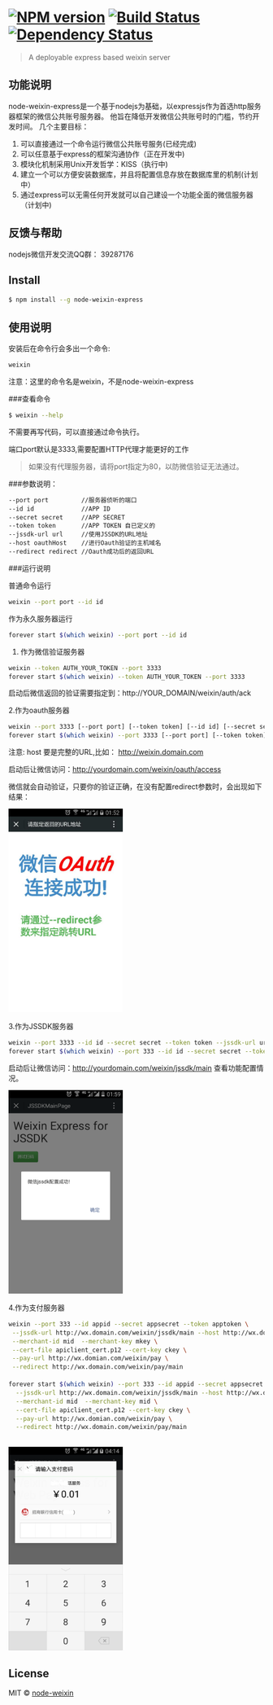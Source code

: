 #  [![NPM version][npm-image]][npm-url] [![Build Status][travis-image]][travis-url] [![Dependency Status][daviddm-image]][daviddm-url]

> A deployable express based weixin server

## 功能说明
  node-weixin-express是一个基于nodejs为基础，以expressjs作为首选http服务器框架的微信公共账号服务器。
  他旨在降低开发微信公共账号时的门槛，节约开发时间。
  几个主要目标：
  1. 可以直接通过一个命令运行微信公共账号服务(已经完成)
  2. 可以任意基于express的框架沟通协作（正在开发中)
  3. 模块化机制采用Unix开发哲学：KISS（执行中)
  4. 建立一个可以方便安装数据库，并且将配置信息存放在数据库里的机制(计划中）
  5. 通过express可以无需任何开发就可以自己建设一个功能全面的微信服务器（计划中)

## 反馈与帮助

nodejs微信开发交流QQ群： 39287176

## Install

```sh
$ npm install --g node-weixin-express
```


## 使用说明

安装后在命令行会多出一个命令:

```sh
weixin
```
注意：这里的命令名是weixin，不是node-weixin-express

###查看命令

```sh
$ weixin --help
```

不需要再写代码，可以直接通过命令执行。

端口port默认是3333,需要配置HTTP代理才能更好的工作
  >如果没有代理服务器，请将port指定为80，以防微信验证无法通过。


###参数说明：

```sh
--port port         //服务器侦听的端口
--id id             //APP ID
--secret secret     //APP SECRET
--token token       //APP TOKEN 自已定义的
--jssdk-url url     //使用JSSDK的URL地址
--host oauthHost    //进行Oauth验证的主机域名
--redirect redirect //Oauth成功后的返回URL
```

###运行说明

普通命令运行

```sh
weixin --port port --id id 
```

作为永久服务器运行
```sh
forever start $(which weixin) --port port --id id 
```

1. 作为微信验证服务器

```sh
weixin --token AUTH_YOUR_TOKEN --port 3333
forever start $(which weixin) --token AUTH_YOUR_TOKEN --port 3333
```

启动后微信返回的验证需要指定到：http://YOUR_DOMAIN/weixin/auth/ack


2.作为oauth服务器

```sh
weixin --port 3333 [--port port] [--token token] [--id id] [--secret secret] [--host host] [--redirect redirect]
forever start $(which weixin) --port 3333 [--port port] [--token token] [--id id] [--secret secret] [--host host] [--redirect redirect]
```

注意: host 要是完整的URL,比如： http://weixin.domain.com

启动后让微信访问：http://yourdomain.com/weixin/oauth/access

微信就会自动验证，只要你的验证正确，在没有配置redirect参数时，会出现如下结果：

<img src="/images/oauth-success.jpg" height="400"/>

3.作为JSSDK服务器

```sh
weixin --port 3333 --id id --secret secret --token token --jssdk-url url
forever start $(which weixin) --port 333 --id id --secret secret --token token --jssdk-url url
```

启动后让微信访问：http://yourdomain.com/weixin/jssdk/main
查看功能配置情况。

<img src="/images/jssdk-success.png" height="400"/>

4.作为支付服务器

```sh
weixin --port 333 --id appid --secret appsecret --token apptoken \
 --jssdk-url http://wx.domain.com/weixin/jssdk/main --host http://wx.domain.com \
 --merchant-id mid  --merchant-key mkey \
 --cert-file apiclient_cert.p12 --cert-key ckey \
 --pay-url http://wx.domian.com/weixin/pay \
 --redirect http://wx.domain.com/weixin/pay/main
 
forever start $(which weixin) --port 333 --id appid --secret appsecret --token apptoken \
  --jssdk-url http://wx.domain.com/weixin/jssdk/main --host http://wx.domain.com \
  --merchant-id mid  --merchant-key mid \
  --cert-file apiclient_cert.p12 --cert-key ckey \
  --pay-url http://wx.domian.com/weixin/pay \
  --redirect http://wx.domain.com/weixin/pay/main
  
```
<img src="/images/pay-success.png" height="400"/>



## License

MIT © [node-weixin](blog.3gcnbeta.com)


[npm-image]: https://badge.fury.io/js/node-weixin-express.svg
[npm-url]: https://npmjs.org/package/node-weixin-express
[travis-image]: https://travis-ci.org/node-weixin/node-weixin-express.svg?branch=master
[travis-url]: https://travis-ci.org/node-weixin/node-weixin-express
[daviddm-image]: https://david-dm.org/node-weixin/node-weixin-express.svg?theme=shields.io
[daviddm-url]: https://david-dm.org/node-weixin/node-weixin-express
